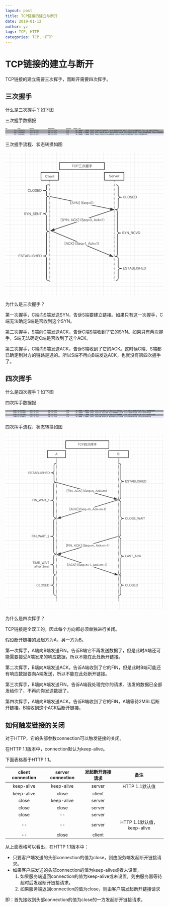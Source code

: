 ```yaml
---
layout: post
title: TCP链接的建立与断开
date: 2019-01-12
author: yz
tags: TCP, HTTP
categories: TCP, HTTP
---
```


# TCP链接的建立与断开

TCP链接的建立需要三次挥手，而断开需要四次挥手。

## 三次握手

什么是三次握手？如下图

三次握手数据报

![三次握手](p0.png)

三次握手流程、状态转换如图

![三次握手](p00.png)

为什么是三次握手？

第一次握手，C端向S端发送SYN，告诉S端要建立链接。如果只有这一次握手，C端无法确定S端是否收到这个SYN。

第二次握手，S端向C端发送ACK，告诉C端S端收到了它的SYN。如果只有两次握手，S端无法确定C端是否收到了这个ACK。

第三次握手，C端向S端发送ACK，告诉S端收到了它的ACK。这时候C端、S端都已确定到对方的链路是通的。所以S端不再向B端发送ACK，也就没有第四次握手了。

## 四次挥手

什么是四次握手？如下图

四次挥手数据报

![四次握手](p2.png)

四次挥手流程、状态转换如图

![四次握手](p22.png)

为什么是四次挥手？

TCP链接是全双工的，因此每个方向都必须单独进行关闭。

假设断开链接的发起方为A，另一方为B。

第一次挥手，A端向B端发送FIN，告诉B端它不再发送数据了，但是此时A端还可能需要接受A端发来的响应数据，所以不能在此处断开链接。

第二次挥手，B端向A端发送ACK，告诉A端收到了它的FIN，但是此时B端可能还有响应数据要向A端发送，所以不能在此处断开链接。

第三次挥手，B端向A端发送FIN，告诉A端我处理完你的请求、该发的数据已全部发给你了、不再向你发送数据了。

第四次挥手，A端向B端发送ACK，告诉B端收到了它的FIN，A端等待2MSL后断开链接。B端收到这个ACK后断开链接。

## 如何触发链接的关闭

对于HTTP，它的头部参数connection可以触发链接的关闭。

在HTTP 1.1版本中，connection默认为keep-alive。

下面表格基于HTTP 1.1。

|   client connection   |   server connection   |    发起断开连接请求   |     备注                      |
|:---------------------:|:---------------------:|:---------------------:|:-----------------------------:|
|   keep-alive          |       keep-alive      |       server          |  HTTP 1.1默认值               |
|   keep-alive          |       close           |       client          |                               |
|   close               |       keep-alive      |       server          |                               |
|   close               |       close           |       server          |                               |
|   close               |       --              |       server          |                               |
|   --                  |       --              |       server          |  HTTP 1.1默认值，keep-alive   |
|   --                  |       close           |       client          |                               |

从上面表格可以看出，在HTTP 1.1版本中：
* 只要客户端发送的头部connection的值为close，则由服务端发起断开链接请求。
* 如果客户端发送的头部connection的值为keep-alive或者未设置，
    1. 如果服务端返回connection的值为keep-alive或未设置，则由服务器等待超时后发起断开链接请求。
    2. 如果服务端返回connection的值为close，则由客户端发起断开链接请求

即：首先接收到头部connection的值为close的一方发起断开链接请求。